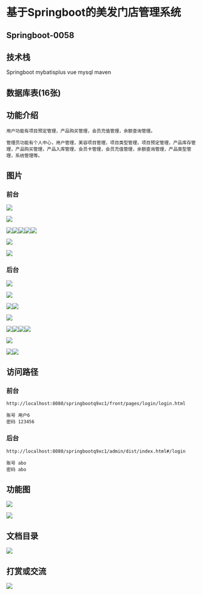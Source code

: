 # 基于Springboot的美发门店管理系统

## Springboot-0058



## 技术栈

Springboot mybatisplus vue mysql maven



## 数据库表(16张)



## 功能介绍

```properties
用户功能有项目预定管理，产品购买管理，会员充值管理，余额查询管理。

管理员功能有个人中心，用户管理，美容项目管理，项目类型管理，项目预定管理，产品库存管理，产品购买管理，产品入库管理，会员卡管理，会员充值管理，余额查询管理，产品类型管理，系统管理等。
```



## 图片

### 前台

![](./images/1.jpg)

![](./images/2.jpg)





![](./images/3.jpg)![](./images/4.jpg)![](./images/5.jpg)![](./images/6.jpg)![](./images/7.jpg)

![](./images/8.jpg)

![](./images/9.jpg)

### 后台

![](./images/10.jpg)

![](./images/11.jpg)

![](./images/12.jpg)![](./images/13.jpg)

![](./images/14.jpg)

![](./images/15.jpg)![](./images/16.jpg)![](./images/17.jpg)![](./images/18.jpg)

![](./images/19.jpg)

![](./images/20.jpg)![](./images/21.jpg)



## 访问路径

### 前台

```properties
http://localhost:8080/springbootq9xc1/front/pages/login/login.html

账号 用户6
密码 123456
```

### 后台

```properties
http://localhost:8080/springbootq9xc1/admin/dist/index.html#/login

账号 abo
密码 abo
```





## 功能图

![](./images/gn1.jpg)

![](./images/gn2.jpg)

## 文档目录

![](./images/wd.jpg)



## 打赏或交流

![](./images/vx.jpg)







